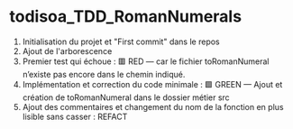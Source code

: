 # todisoa_TDD_RomanNumerals

1. Initialisation du projet et "First commit" dans le repos
2. Ajout de l'arborescence
3. Premier test qui échoue : 🟥 RED — car le fichier toRomanNumeral n’existe pas encore dans le chemin indiqué.
4. Implémentation et correction du code minimale : 🟩 GREEN — Ajout et création de toRomanNumeral dans le dossier métier src
5. Ajout des commentaires et changement du nom de la fonction en plus lisible sans casser : REFACT